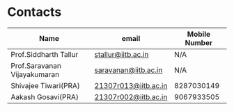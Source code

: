 # Contacts

| Name | email  | Mobile Number |
| ---- | ------ | ------------- |
| Prof.Siddharth Tallur | stallur@iitb.ac.in | N/A |
| Prof.Saravanan Vijayakumaran | saravanan@iitb.ac.in | N/A |
| Shivajee Tiwari(PRA) | 21307r013@iitb.ac.in | 8287030149 |
 Aakash Gosavi(PRA) | 21307r002@iitb.ac.in | 9067933505 |